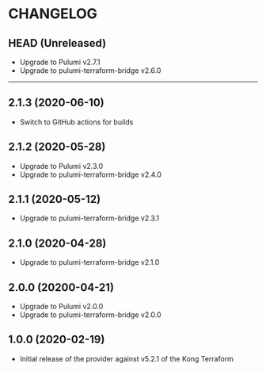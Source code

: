 CHANGELOG
=========

## HEAD (Unreleased)
* Upgrade to Pulumi v2.7.1
* Upgrade to pulumi-terraform-bridge v2.6.0

---

## 2.1.3 (2020-06-10)
* Switch to GitHub actions for builds

## 2.1.2 (2020-05-28)
* Upgrade to Pulumi v2.3.0
* Upgrade to pulumi-terraform-bridge v2.4.0

## 2.1.1 (2020-05-12)
* Upgrade to pulumi-terraform-bridge v2.3.1

## 2.1.0 (2020-04-28)
* Upgrade to pulumi-terraform-bridge v2.1.0

## 2.0.0 (20200-04-21)
* Upgrade to Pulumi v2.0.0
* Upgrade to pulumi-terraform-bridge v2.0.0


## 1.0.0 (2020-02-19)
* Initial release of the provider against v5.2.1 of the Kong Terraform 
